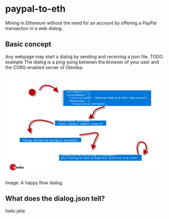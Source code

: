 ﻿# paypal-to-eth
Mining in Ethereum without the need for an account by offering a PayPal transaction in a web dialog.
## Basic concept
Any webpage may start a dialog by sending and receiving a json file. TODO example
The dialog is a ping-pong between the browser of your user and the CORS-enabled server of Otemba.

![States of a happy flow](https://raw.githubusercontent.com/Otemba/paypal-to-eth/315af9e6e3d542907296a187b0b7aa143cc84253/images/states.png)

Image: A happy flow dialog
## What does the dialog.json tell?
hello jelle

<!--stackedit_data:
eyJoaXN0b3J5IjpbNzU1NTI5NTU4XX0=
-->